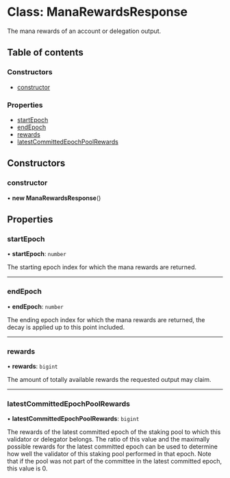 # Class: ManaRewardsResponse

The mana rewards of an account or delegation output.

## Table of contents

### Constructors

- [constructor](ManaRewardsResponse.md#constructor)

### Properties

- [startEpoch](ManaRewardsResponse.md#startepoch)
- [endEpoch](ManaRewardsResponse.md#endepoch)
- [rewards](ManaRewardsResponse.md#rewards)
- [latestCommittedEpochPoolRewards](ManaRewardsResponse.md#latestcommittedepochpoolrewards)

## Constructors

### constructor

• **new ManaRewardsResponse**()

## Properties

### startEpoch

• **startEpoch**: `number`

The starting epoch index for which the mana rewards are returned.

___

### endEpoch

• **endEpoch**: `number`

The ending epoch index for which the mana rewards are returned, the decay is applied up to this point
included.

___

### rewards

• **rewards**: `bigint`

The amount of totally available rewards the requested output may claim.

___

### latestCommittedEpochPoolRewards

• **latestCommittedEpochPoolRewards**: `bigint`

The rewards of the latest committed epoch of the staking pool to which this validator or delegator belongs.
The ratio of this value and the maximally possible rewards for the latest committed epoch can be used to
determine how well the validator of this staking pool performed in that epoch. Note that if the pool was not
part of the committee in the latest committed epoch, this value is 0.
